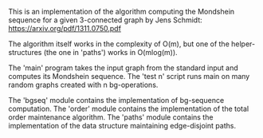 This is an implementation of the algorithm computing the Mondshein sequence for a given 3-connected graph by Jens Schmidt:
https://arxiv.org/pdf/1311.0750.pdf

The algorithm itself works in the complexity of O(m), but one of the helper-structures (the one in 'paths') works in O(mlog(m)).

The 'main' program takes the input graph from the standard input and computes its Mondshein sequence.
The 'test n' script runs main on many random graphs created with n bg-operations.

The 'bgseq' module contains the implementation of bg-sequence computation.
The 'order' module contains the implementation of the total order maintenance algorithm.
The 'paths' module contains the implementation of the data structure maintaining edge-disjoint paths.
